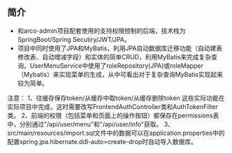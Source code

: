 ## 简介

- 和arco-admin项目配套使用的支持权限控制的后端，技术栈为SpringBoot/Spring Secutiry/JWT/JPA。
- 项目中同时使用了JPA和MyBatis，利用JPA自动数据库迁移功能（自动建表修改表、自动增减字段）和实体的简单CRUD，利用MyBatis来完成复杂查询。UserMenuService中使用了roleRepository(JPA)或roleMapper（Mybatis）来实现菜单的生成，从中可看出对于复杂查询MyBatis实现起来较为简单。

注意：
1、往缓存保存token/从缓存中取token/从缓存删除token 这些实际功能在实际项目中完成，这时需要改写FrontendAuthController类和AuthTokenFilter类。
2、前端的权限（包括菜单和页面上的操作按钮）都保存在permissions表中，分别通过"/api/user/menu"和"/api/user/info"获取。
3、src/main/resources/import.sql文件中的数据可以在application.properties中的配置spring.jpa.hibernate.ddl-auto=create-drop时自动导入数据库。